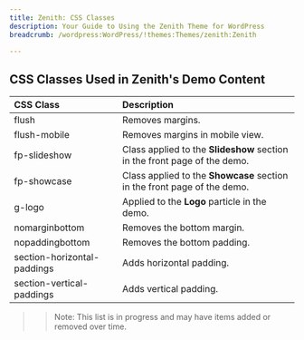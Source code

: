 ```yaml
---
title: Zenith: CSS Classes
description: Your Guide to Using the Zenith Theme for WordPress
breadcrumb: /wordpress:WordPress/!themes:Themes/zenith:Zenith

---
```


## CSS Classes Used in Zenith's Demo Content

| CSS Class                   | Description                                                               |
| :-----                      | :-----                                                                    |
| flush                       | Removes margins.                                                          |
| flush-mobile                | Removes margins in mobile view.                                           |
| fp-slideshow                | Class applied to the **Slideshow** section in the front page of the demo. |
| fp-showcase                 | Class applied to the **Showcase** section in the front page of the demo.  |
| g-logo                      | Applied to the **Logo** particle in the demo.                             |
| nomarginbottom              | Removes the bottom margin.                                                |
| nopaddingbottom             | Removes the bottom padding.                                               |
| section-horizontal-paddings | Adds horizontal padding.                                                  |
| section-vertical-paddings   | Adds vertical padding.                                                    |

>> Note: This list is in progress and may have items added or removed over time.
